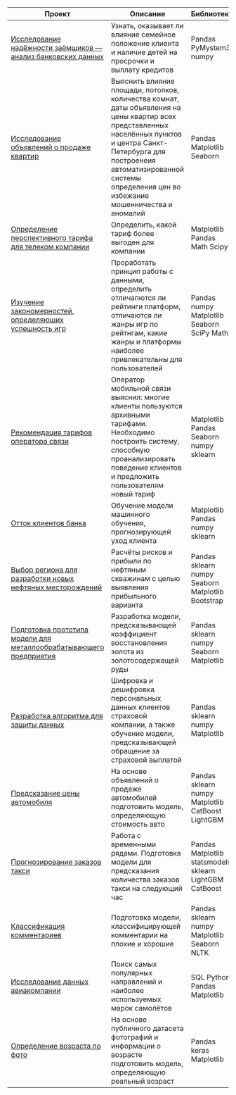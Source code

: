| Проект                                                                                       | Описание                                                                                                                                                | Библиотеки                                                   |
|----------------------------------------------------------------------------------------------|---------------------------------------------------------------------------------------------------------------------------------------------------------|--------------------------------------------------------------|
| [Исследование надёжности заёмщиков — анализ банковских данных](https://github.com/dadudlidu/Yandex_Praktikum_portfolio_DS/tree/main/%D0%98%D1%81%D1%81%D0%BB%D0%B5%D0%B4%D0%BE%D0%B2%D0%B0%D0%BD%D0%B8%D0%B5%20%D0%BD%D0%B0%D0%B4%D1%91%D0%B6%D0%BD%D0%BE%D1%81%D1%82%D0%B8%20%D0%B7%D0%B0%D1%91%D0%BC%D1%89%D0%B8%D0%BA%D0%BE%D0%B2%20%E2%80%94%20%D0%B0%D0%BD%D0%B0%D0%BB%D0%B8%D0%B7%20%D0%B1%D0%B0%D0%BD%D0%BA%D0%BE%D0%B2%D1%81%D0%BA%D0%B8%D1%85%20%D0%B4%D0%B0%D0%BD%D0%BD%D1%8B%D1%85)                             | Узнать, оказывает ли влияние семейное положение клиента и наличие детей на просрочки и выплату кредитов                                                                                                               | Pandas PyMystem3 numpy  |
| [Исследование объявлений о продаже квартир](https://github.com/dadudlidu/Yandex_Praktikum_portfolio_DS/tree/main/%D0%98%D1%81%D1%81%D0%BB%D0%B5%D0%B4%D0%BE%D0%B2%D0%B0%D0%BD%D0%B8%D0%B5%20%D0%BE%D0%B1%D1%8A%D1%8F%D0%B2%D0%BB%D0%B5%D0%BD%D0%B8%D0%B9%20%D0%BE%20%D0%BF%D1%80%D0%BE%D0%B4%D0%B0%D0%B6%D0%B5%20%D0%BA%D0%B2%D0%B0%D1%80%D1%82%D0%B8%D1%80)                                                | Выяснить влияние площади, потолков, количества комнат, даты объявления на цены квартир всех представленных населённых пунктов и центра Санкт-Петербурга для построенеия автоматизированной системы определения цен во избежание мошенничества и аномалий    | Pandas Matplotlib Seaborn | 
| [Определение перспективного тарифа для телеком компании](https://github.com/dadudlidu/Yandex_Praktikum_portfolio_DS/tree/main/%D0%9E%D0%BF%D1%80%D0%B5%D0%B4%D0%B5%D0%BB%D0%B5%D0%BD%D0%B8%D0%B5%20%D0%BF%D0%B5%D1%80%D1%81%D0%BF%D0%B5%D0%BA%D1%82%D0%B8%D0%B2%D0%BD%D0%BE%D0%B3%D0%BE%20%D1%82%D0%B0%D1%80%D0%B8%D1%84%D0%B0%20%D0%B4%D0%BB%D1%8F%20%D1%82%D0%B5%D0%BB%D0%B5%D0%BA%D0%BE%D0%BC%20%D0%BA%D0%BE%D0%BC%D0%BF%D0%B0%D0%BD%D0%B8%D0%B8)                                   | Определить, какой тариф более выгоден для компании                                                                                                                                                                     | Matplotlib Pandas Math Scipy|
| [Изучение закономерностей, определяющих успешность игр](https://github.com/dadudlidu/Yandex_Praktikum_portfolio_DS/tree/main/%D0%98%D0%B7%D1%83%D1%87%D0%B5%D0%BD%D0%B8%D0%B5%20%D0%B7%D0%B0%D0%BA%D0%BE%D0%BD%D0%BE%D0%BC%D0%B5%D1%80%D0%BD%D0%BE%D1%81%D1%82%D0%B5%D0%B9%2C%20%D0%BE%D0%BF%D1%80%D0%B5%D0%B4%D0%B5%D0%BB%D1%8F%D1%8E%D1%89%D0%B8%D1%85%20%D1%83%D1%81%D0%BF%D0%B5%D1%88%D0%BD%D0%BE%D1%81%D1%82%D1%8C%20%D0%B8%D0%B3%D1%80)                                    | Проработать принцип работы с данными, определить отличапются ли рейтинги платформ, отличаются ли жанры игр по рейтнгам, какие жанры и платформы наиболее привлекательны для пользователей                              | Pandas numpy Matplotlib Seaborn SciPy Math| 
| [Рекомендация тарифов оператора связи](https://github.com/dadudlidu/Yandex_Praktikum_portfolio_DS/tree/main/%D0%A0%D0%B5%D0%BA%D0%BE%D0%BC%D0%B5%D0%BD%D0%B4%D0%B0%D1%86%D0%B8%D1%8F%20%D1%82%D0%B0%D1%80%D0%B8%D1%84%D0%BE%D0%B2%20%D0%BE%D0%BF%D0%B5%D1%80%D0%B0%D1%82%D0%BE%D1%80%D0%B0%20%D1%81%D0%B2%D1%8F%D0%B7%D0%B8)                                                     | Оператор мобильной связи выяснил\: многие клиенты пользуются архивными тарифами\. Необходимо построить систему, способную проанализировать поведение клиентов и предложить пользователям новый тариф                    | Matplotlib Pandas Seaborn numpy sklearn |
| [Отток клиентов банка](https://github.com/dadudlidu/Yandex_Praktikum_portfolio_DS/tree/main/%D0%9E%D1%82%D1%82%D0%BE%D0%BA%20%D0%BA%D0%BB%D0%B8%D0%B5%D0%BD%D1%82%D0%BE%D0%B2%20%D0%B1%D0%B0%D0%BD%D0%BA%D0%B0)                                                                     | Обучение модели машинного обучения, прогнозирующей уход клиента                                                                                         | Matplotlib Pandas numpy sklearn |
| [Выбор региона для разработки новых нефтяных месторождений](https://github.com/dadudlidu/Yandex_Praktikum_portfolio_DS/tree/main/%D0%92%D1%8B%D0%B1%D0%BE%D1%80%20%D1%80%D0%B5%D0%B3%D0%B8%D0%BE%D0%BD%D0%B0%20%D0%B4%D0%BB%D1%8F%20%D1%80%D0%B0%D0%B7%D1%80%D0%B0%D0%B1%D0%BE%D1%82%D0%BA%D0%B8%20%D0%BD%D0%BE%D0%B2%D1%8B%D1%85%20%D0%BD%D0%B5%D1%84%D1%82%D1%8F%D0%BD%D1%8B%D1%85%20%D0%BC%D0%B5%D1%81%D1%82%D0%BE%D1%80%D0%BE%D0%B6%D0%B4%D0%B5%D0%BD%D0%B8%D0%B9)                                | Расчёты рисков и прибыли по нефтяным скважинам с целью выявления прибыльного варианта                                                                   | Pandas sklearn numpy Seaborn Matplotlib Bootstrap |
| [Подготовка прототипа модели для металлообрабатывающего предприятия](https://github.com/dadudlidu/Yandex_Praktikum_portfolio_DS/tree/main/%D0%9F%D0%BE%D0%B4%D0%B3%D0%BE%D1%82%D0%BE%D0%B2%D0%BA%D0%B0%20%D0%BF%D1%80%D0%BE%D1%82%D0%BE%D1%82%D0%B8%D0%BF%D0%B0%20%D0%BC%D0%BE%D0%B4%D0%B5%D0%BB%D0%B8%20%D0%B4%D0%BB%D1%8F%20%D0%BC%D0%B5%D1%82%D0%B0%D0%BB%D0%BB%D0%BE%D0%BE%D0%B1%D1%80%D0%B0%D0%B1%D0%B0%D1%82%D1%8B%D0%B2%D0%B0%D1%8E%D1%89%D0%B5%D0%B3%D0%BE%20%D0%BF%D1%80%D0%B5%D0%B4%D0%BF%D1%80%D0%B8%D1%8F%D1%82%D0%B8%D1%8F)                       | Разработка модели, предсказывающей коэффициент восстановления золота из золотосодержащей руды                                                           | Pandas sklearn numpy Seaborn Matplotlib |
| [Разработка алгоритма для защиты данных](https://github.com/dadudlidu/Yandex_Praktikum_portfolio_DS/tree/main/%D0%A0%D0%B0%D0%B7%D1%80%D0%B0%D0%B1%D0%BE%D1%82%D0%BA%D0%B0%20%D0%B0%D0%BB%D0%B3%D0%BE%D1%80%D0%B8%D1%82%D0%BC%D0%B0%20%D0%B4%D0%BB%D1%8F%20%D0%B7%D0%B0%D1%89%D0%B8%D1%82%D1%8B%20%D0%B4%D0%B0%D0%BD%D0%BD%D1%8B%D1%85)                                                   | Шифровка и дешифровка персональных данных клиентов страховой компании, а также обучение модели, предсказывающей обращение за страховой выплатой         | Pandas sklearn numpy Matplotlib |
| [Предсказание цены автомобиля](https://github.com/dadudlidu/Yandex_Praktikum_portfolio_DS/tree/main/%D0%9F%D1%80%D0%B5%D0%B4%D1%81%D0%BA%D0%B0%D0%B7%D0%B0%D0%BD%D0%B8%D0%B5%20%D1%86%D0%B5%D0%BD%D1%8B%20%D0%B0%D0%B2%D1%82%D0%BE%D0%BC%D0%BE%D0%B1%D0%B8%D0%BB%D1%8F)                                                             | На основе объявлений о продаже автомобилей подготовить модель, определяющую стоимость авто                                                              | Pandas sklearn numpy Matplotlib СatBoost LightGBM |
| [Прогнозирование заказов такси](https://github.com/dadudlidu/Yandex_Praktikum_portfolio_DS/tree/main/%D0%9F%D1%80%D0%BE%D0%B3%D0%BD%D0%BE%D0%B7%D0%B8%D1%80%D0%BE%D0%B2%D0%B0%D0%BD%D0%B8%D0%B5%20%D0%B7%D0%B0%D0%BA%D0%B0%D0%B7%D0%BE%D0%B2%20%D1%82%D0%B0%D0%BA%D1%81%D0%B8)                                                            | Работа с временными рядами\. Подготовка модели для предсказания количества заказов такси на следующий час                                               | Pandas Matplotlib statsmodels sklearn LightGBM CatBoost |
| [Классификация комментариев](https://github.com/dadudlidu/Yandex_Praktikum_portfolio_DS/tree/main/%D0%9A%D0%BB%D0%B0%D1%81%D1%81%D0%B8%D1%84%D0%B8%D0%BA%D0%B0%D1%86%D0%B8%D1%8F%20%D0%BA%D0%BE%D0%BC%D0%BC%D0%B5%D0%BD%D1%82%D0%B0%D1%80%D0%B8%D0%B5%D0%B2)                                                               | Подготовка модели, классифицирующей комментарии на плохие и хорошие                                                                                     | Pandas sklearn numpy Matplotlib Seaborn NLTK |
| [Исследование данных авиакомпании](https://github.com/dadudlidu/Yandex_Praktikum_portfolio_DS/tree/main/%D0%98%D1%81%D1%81%D0%BB%D0%B5%D0%B4%D0%BE%D0%B2%D0%B0%D0%BD%D0%B8%D0%B5%20%D0%B4%D0%B0%D0%BD%D0%BD%D1%8B%D1%85%20%D0%B0%D0%B2%D0%B8%D0%B0%D0%BA%D0%BE%D0%BC%D0%BF%D0%B0%D0%BD%D0%B8%D0%B8)                                                         | Поиск самых популярных направлений и наиболее используемых марок самолётов                                                                              | SQL Python Pandas Matplotlib |
| [Определение возраста по фото]()                                                             | На основе публичного датасета фотографий и информации о возрасте подготовить модель, определяющую реальный возраст                                      | Pandas keras Matplotlib |
